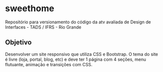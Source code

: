 # sweethome

Repositório para versionamento do código da atv avaliada de Design de Interfaces - TADS / IFRS - Rio Grande

## Objetivo

Desenvolver um site responsivo que utiliza CSS e Bootstrap. O tema do site é livre (loja, portal, blog, etc) e deve ter
1 página com 4 seções, menu flutuante, animação e transições com CSS.
